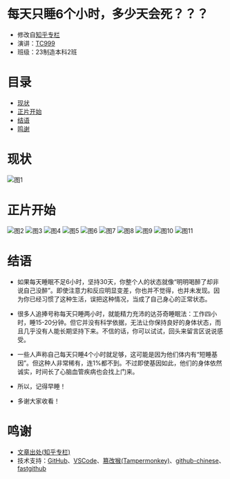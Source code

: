 # 每天只睡6个小时，多少天会死？？？

- 修改自[知乎专栏](https://zhuanlan.zhihu.com/p/445996978)
- 演讲：[TC999](https://github.com/TC999)
- 班级：23制造本科2班

# 目录
- [现状](#现状)
- [正片开始](#正片开始)
- [结语](#结语)
- [鸣谢](#鸣谢)

# 现状
![图1](1.webp)
# 正片开始
![图2](2.webp)
![图3](3.webp)
![图4](4.webp)
![图5](5.webp)
![图6](6.webp)
![图7](7.webp)
![图8](8.webp)
![图9](9.webp)
![图10](10.webp)
![图11](11.webp)

# 结语
- 如果每天睡眠不足6小时，坚持30天，你整个人的状态就像“明明喝醉了却非说自己没醉”。即使注意力和反应明显变差，你也并不觉得，也并未发现。因为你已经习惯了这种生活，误把这种情况，当成了自己身心的正常状态。

- 很多人追捧号称每天只睡两小时，就能精力充沛的达芬奇睡眠法：工作四小时，睡15-20分钟。但它并没有科学依据，无法让你保持良好的身体状态，而且几乎没有人能长期坚持下来。不信的话，你可以试试，回头来留言区说说感受。

- 一些人声称自己每天只睡4个小时就足够，这可能是因为他们体内有“短睡基因”。但这种人非常稀有，连1%都不到。不过即使基因如此，他们的身体依然诚实，时间长了心脑血管疾病也会找上门来。

- 所以，记得早睡！
- 多谢大家收看！

# 鸣谢

- [文章出处(知乎专栏)](https://zhuanlan.zhihu.com/p/445996978)
- 技术支持：[GitHub](https://github.com/)、[VSCode](https://github.com/microsoft/vscode)、[篡改猴(Tampermonkey)](https://www.tampermonkey.net/)、[github-chinese](https://github.com/maboloshi/github-chinese)、[fastgithub](https://github.com/WangGithubUser/FastGitHub)